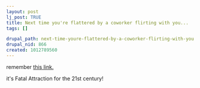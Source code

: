 ```yaml
--- 
layout: post
lj_post: TRUE
title: Next time you're flattered by a coworker flirting with you...
tags: []

drupal_path: next-time-youre-flattered-by-a-coworker-flirting-with-you
drupal_nid: 866
created: 1012789560
---
```

remember <A HREF="http://www.washingtonpost.com/wp-dyn/articles/A64109-2002Jan30.html">this link.</a>

it's Fatal Attraction for the 21st century!
